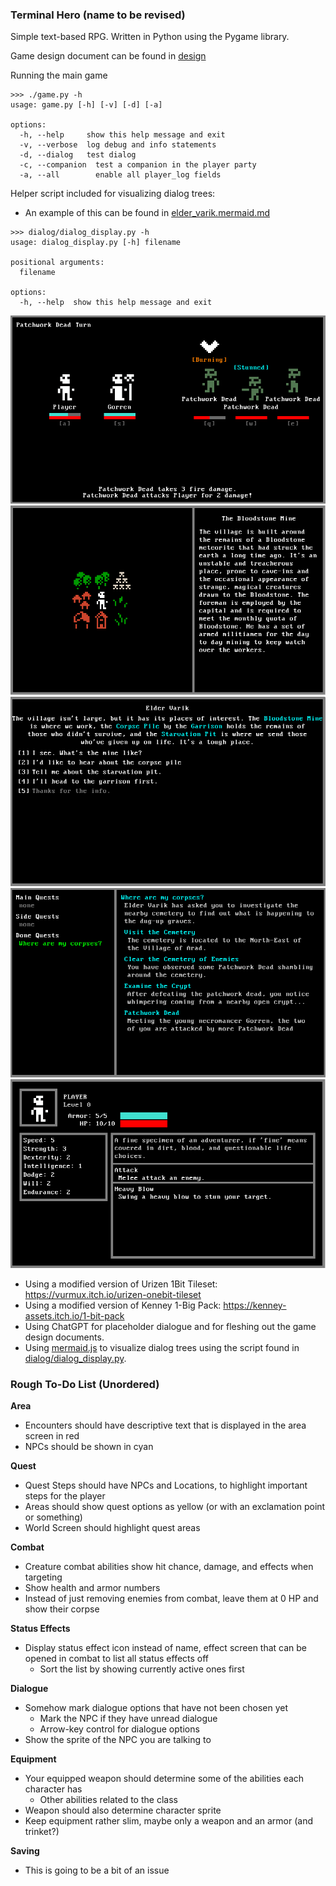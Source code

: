 ### Terminal Hero (name to be revised)
Simple text-based RPG. Written in Python using the Pygame library.

Game design document can be found in [design](design/Act%20I/)

Running the main game 
```
>>> ./game.py -h
usage: game.py [-h] [-v] [-d] [-a]

options:
  -h, --help     show this help message and exit
  -v, --verbose  log debug and info statements
  -d, --dialog   test dialog
  -c, --companion  test a companion in the player party
  -a, --all        enable all player_log fields
```

Helper script included for visualizing dialog trees:
-  An example of this can be found in [elder_varik.mermaid.md](resources/examples/elder_varik.mermaid.md)
```
>>> dialog/dialog_display.py -h
usage: dialog_display.py [-h] filename

positional arguments:
  filename

options:
  -h, --help  show this help message and exit
```

![Combat.png](resources/screenshots/combat.png)
![World.png](resources/screenshots/world.png)
![Dialogue.png](resources/screenshots/dialogue.png)
![Quest_Screen.png](resources/screenshots/quest_screen.png)
![Creature_Screen.png](resources/screenshots/creature_screen.png)

- Using a modified version of Urizen 1Bit Tileset: https://vurmux.itch.io/urizen-onebit-tileset
- Using a modified version of Kenney 1-Big Pack: https://kenney-assets.itch.io/1-bit-pack
- Using ChatGPT for placeholder dialogue and for fleshing out the game design documents.
- Using [mermaid.js](https://mermaid.js.org/) to visualize dialog trees using the script found in [dialog/dialog_display.py](dialog/dialog_display.py).

### Rough To-Do List (Unordered)
**Area**
- Encounters should have descriptive text that is displayed in the area screen in red
- NPCs should be shown in cyan

**Quest**
- Quest Steps should have NPCs and Locations, to highlight important steps for the player
- Areas should show quest options as yellow (or with an exclamation point or something)
- World Screen should highlight quest areas

**Combat**
- Creature combat abilities show hit chance, damage, and effects when targeting
- Show health and armor numbers
- Instead of just removing enemies from combat, leave them at 0 HP and show their corpse

**Status Effects**
- Display status effect icon instead of name, effect screen that can be opened in combat to list all status effects off
  - Sort the list by showing currently active ones first

**Dialogue**
- Somehow mark dialogue options that have not been chosen yet
    - Mark the NPC if they have unread dialogue
    - Arrow-key control for dialogue options
- Show the sprite of the NPC you are talking to

**Equipment**
- Your equipped weapon should determine some of the abilities each character has
  - Other abilities related to the class
- Weapon should also determine character sprite
- Keep equipment rather slim, maybe only a weapon and an armor (and trinket?)

**Saving**
- This is going to be a bit of an issue
